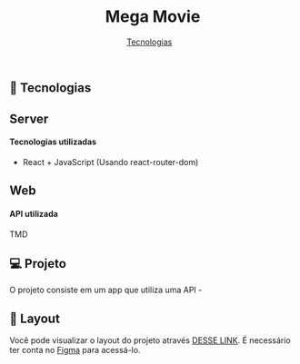 <h1 align="center"> Mega Movie </h1>

<!-- <p align="center">
 <br/>
</p> -->

<p align="center">
  <a href="#-tecnologias">Tecnologias</a>&nbsp;&nbsp;&nbsp;
</p>


 
  
  
<br>


## 🚀 Tecnologias
## Server

#### Tecnologias utilizadas
- React + JavaScript
(Usando react-router-dom)

## Web

#### API utilizada
TMD

## 💻 Projeto

O projeto consiste em um app que utiliza uma API - 

## 🔖 Layout

Você pode visualizar o layout do projeto através [DESSE LINK](https://www.figma.com/community/file/1195327109778210238). É necessário ter conta no [Figma](https://figma.com) para acessá-lo.

